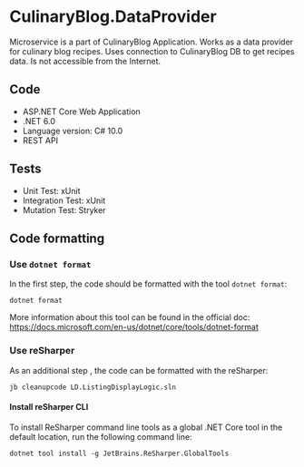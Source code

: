 # CulinaryBlog.DataProvider
Microservice is a part of CulinaryBlog Application. 
Works as a data provider for culinary blog recipes.
Uses connection to CulinaryBlog DB to get recipes data.
Is not accessible from the Internet. 

## Code
* ASP.NET Core Web Application
* .NET 6.0
* Language version: C# 10.0
* REST API

## Tests
* Unit Test: xUnit
* Integration Test: xUnit
* Mutation Test: Stryker

## Code formatting
### Use `dotnet format`
In the first step, the code should be formatted with the tool `dotnet format`:
```
dotnet format
```
More information about this tool can be found in the official doc: https://docs.microsoft.com/en-us/dotnet/core/tools/dotnet-format
### Use reSharper
As an additional step , the code can be formatted with the reSharper:
```
jb cleanupcode LD.ListingDisplayLogic.sln
```
#### Install reSharper CLI
To install ReSharper command line tools as a global .NET Core tool in the default location, run the following command line:
```
dotnet tool install -g JetBrains.ReSharper.GlobalTools
```
